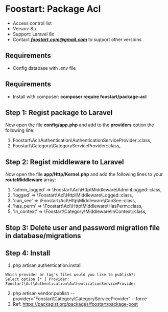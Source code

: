 # Foostart: Package Acl
* Access control list
* Verson: 8.x
* Support: Laravel 8x
* Contact _**foostart.com@gmail.com**_ to support other versions

## Requirements
* Config database with *.env* file

## Requirements
* Install with composer: **composer require foostart/package-acl**

## Step 1: Regist package to Laravel
Now open the file **config/app.php** and add to the **providers** option the following line:

1. Foostart\Acl\Authentication\AuthenticationServiceProvider::class,
1. Foostart\Category\CategoryServiceProvider::class,

## Step 2: Regist middleware to Laravel
Now open the file **app/Http/Kernel.php** and add the following lines to your **routeMiddleware** array: 


1. 'admin_logged' => \Foostart\Acl\Http\Middleware\AdminLogged::class,
1. 'logged' => \Foostart\Acl\Http\Middleware\Logged::class,
1. 'can_see' => \Foostart\Acl\Http\Middleware\CanSee::class,
1. 'has_perm' => \Foostart\Acl\Http\Middleware\HasPerm::class,
1. 'in_context' => \Foostart\Category\Middleware\InContext::class,


## Step 3: Delete user and password migration file in database/migrations

## Step 4: Install

1. php artisan authentication:install
```
Which provider or tag's files would you like to publish?:
Select option [* ] Provider: Foostart\Acl\Authentication\AuthenticationServiceProvider
```
2. php artisan vendor:publish --provider="Foostart\Category\CategoryServiceProvider" --force
3. Ref: https://packagist.org/packages/foostart/package-post
